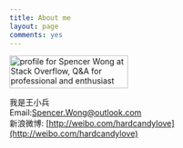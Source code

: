 ```yaml
---
title: About me
layout: page
comments: yes
---
```



<a href="http://stackoverflow.com/users/1227721/spencer-wong">
<img src="http://stackoverflow.com/users/flair/1227721.png" width="208" height="58" alt="profile for Spencer Wong at Stack Overflow, Q&A for professional and enthusiast programmers" title="profile for Spencer Wong at Stack Overflow, Q&A for professional and enthusiast programmers">
</a>

我是王小兵                                      
Email:Spencer.Wong@outlook.com      
新浪微博:	[http://weibo.com/hardcandylove](http://weibo.com/hardcandylove)
